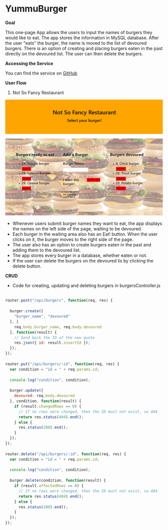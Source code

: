 # YummuBurger


**Goal**


This one-page App allows the users to input the names of burgers they would like to eat. The app stores the information in MySQL database. After the user "eats" the burger, the name is moved to the list of devoured burgers. There is an option of creating and placing burgers eaten in the past directly on the devoured list. The user can then delete the burgers.


**Accessing the Service**


You can find the service on
[GitHub](https://)


**User Flow**

1. Not So Fancy Restaurant

![Main Page](./public/assets/img/YummyBurgerImage.png)


* Whenever users submit burger names they want to eat, the app displays the names on the left side of the page, waiting to be devoured.
* Each burger in the waiting area also has an Eat! button. When the user clicks on it, the burger moves to the right side of the page.
* The user also has an option to create burgers eaten in the past and adding them to the devoured list.
* The app stores every burger in a database, whether eaten or not.
* If the user can delete the burgers on the devoured lis by clicking the delete button.

 

**CRUD**

* Code for creating, updating and deleting burgers in burgersController.js


```javascript

router.post("/api/burgers", function(req, res) {

  burger.create([
    "burger_name", "devoured"
  ], [
    req.body.burger_name, req.body.devoured
  ], function(result) {
    // Send back the ID of the new quote
    res.json({ id: result.insertId });
  });
});

router.put("/api/burgers/:id", function(req, res) {
  var condition = "id = " + req.params.id;

  console.log("condition", condition);

  burger.update({
    devoured: req.body.devoured
  }, condition, function(result) {
    if (result.changedRows == 0) {
      // If no rows were changed, then the ID must not exist, so 404
      return res.status(404).end();
    } else {
      res.status(200).end();
    }
  });
});

router.delete("/api/burgers/:id", function(req, res) {
  var condition = "id = " + req.params.id;

  console.log("condition", condition);

  burger.delete(condition, function(result) {
    if (result.affectedRows == 0) {
      // If no rows were changed, then the ID must not exist, so 404
      return res.status(404).end();
    } else {
      res.status(200).end();
    }
  });
});

